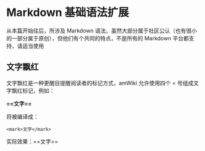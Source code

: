 # Markdown 基础语法扩展

从本篇开始往后，所涉及 Markdown 语法，虽然大部分属于社区公认（也有很小的一部分属于原创），但他们有个共同的特点，不是所有的 Markdown 平台都支持，请适当使用

## 文字飘红
文字飘红是一种更醒目提醒阅读者的标记方式，amWiki 允许使用四个 = 号组成文字飘红标记，例如：

**&#61;&#61;文字&#61;&#61;**

将被编译成：

    <mark>文字</mark>

实际效果：==文字==
